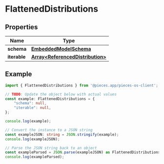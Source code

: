 
# FlattenedDistributions


## Properties

Name | Type
------------ | -------------
**schema** | [**EmbeddedModelSchema**](EmbeddedModelSchema)
**iterable** | [**Array&lt;ReferencedDistribution&gt;**](ReferencedDistribution)

## Example

```typescript
import { FlattenedDistributions } from '@pieces.app/pieces-os-client';

// TODO: Update the object below with actual values
const example: FlattenedDistributions = {
    "schema": null,
    "iterable": null,
};

console.log(example);

// Convert the instance to a JSON string
const exampleJSON: string = JSON.stringify(example);
console.log(exampleJSON);

// Parse the JSON string back to an object
const exampleParsed = JSON.parse(exampleJSON) as FlattenedDistributions;
console.log(exampleParsed);
```


